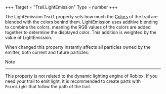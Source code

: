 +++
Target = "Trail.LightEmission"
Type = number
+++

The LightEmission `Trail` property sets how much the [Colors](https://developer.roblox.com/api-reference/property/Trail/Color) of the trail are blended with the colors behind them. LightEmission uses additive blending to combine the colors, meaning the RGB values of the colors are added together to determine the displayed color. This addition is weighted by the value of LightEmission.When changed this property instantly affects all particles owned by the emitter, both current and future particles.Note----------This property is not related to the dynamic lighting engine of Roblox. If you need your trail to emit light, it is recommended to create parts with `PointLight` that follow the path of the trail.